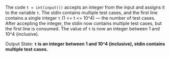 The code `t = int(input())` accepts an integer from the input and assigns it to the variable `t`. The stdin contains multiple test cases, and the first line contains a single integer `t` (1 <= t <= 10^4) — the number of test cases. After accepting the integer, the stdin now contains multiple test cases, but the first line is consumed. The value of `t` is now an integer between 1 and 10^4 (inclusive).

Output State: **`t` is an integer between 1 and 10^4 (inclusive), stdin contains multiple test cases.**